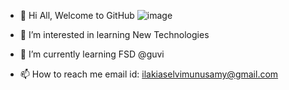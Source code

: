 - 👋 Hi All, Welcome to GitHub
![image](https://github.com/IlakiaSelviSaravanan-FSD/IlakiaSelviSaravanan-FSD/assets/150881218/b7a4d0f2-1102-48ad-a0ad-f51ff16806d0)




- 👀 I’m interested in learning New Technologies
- 🌱 I’m currently learning FSD @guvi
- 📫 How to reach me email id: ilakiaselvimunusamy@gmail.com




<!---
IlakiaSelviSaravanan-FSD/IlakiaSelviSaravanan-FSD is a ✨ special ✨ repository because its `README.md` (this file) appears on your GitHub profile.
You can click the Preview link to take a look at your changes.
--->
